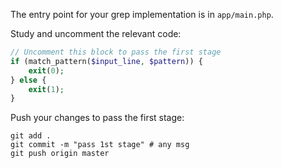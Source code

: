 The entry point for your grep implementation is in `app/main.php`.

Study and uncomment the relevant code: 

```php
// Uncomment this block to pass the first stage
if (match_pattern($input_line, $pattern)) {
    exit(0);
} else {
    exit(1);
}
```

Push your changes to pass the first stage:

```
git add .
git commit -m "pass 1st stage" # any msg
git push origin master
```
